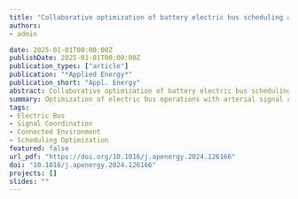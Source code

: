```yaml
---
title: "Collaborative optimization of battery electric bus scheduling and charging considering arterial signal coordination under connected environment"
authors:
- admin

date: 2025-01-01T00:00:00Z
publishDate: 2025-01-01T00:00:00Z
publication_types: ["article"]
publication: "*Applied Energy*"
publication_short: "Appl. Energy"
abstract: Collaborative optimization of battery electric bus scheduling and charging considering arterial signal coordination under connected environment.
summary: Optimization of electric bus operations with arterial signal coordination in a connected environment.
tags:
- Electric Bus
- Signal Coordination
- Connected Environment
- Scheduling Optimization
featured: false
url_pdf: "https://doi.org/10.1016/j.apenergy.2024.126166"
doi: "10.1016/j.apenergy.2024.126166"
projects: []
slides: ""
---
```

